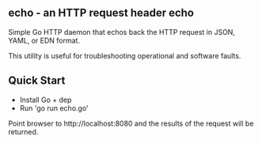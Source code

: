 ## echo - an HTTP request header echo

Simple Go HTTP daemon that echos back the HTTP request in
JSON, YAML, or EDN format.

This utility is useful for troubleshooting operational and
software faults.

## Quick Start

* Install Go + dep
* Run 'go run echo.go'

Point browser to http://localhost:8080 and the results of the
request will be returned.
